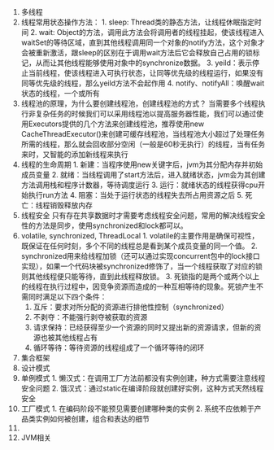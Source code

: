 1. 多线程
  1. 线程常用状态操作方法：
    1. sleep: Thread类的静态方法，让线程休眠指定时间
    2. wait: Object的方法，调用此方法会将调用者的线程挂起，使该线程进入waitSet的等待区域，直到其他线程调用同一个对象的notify方法，这个对象才会被重新激活，跟sleep的区别在于调用wait方法后它会释放自己占用的锁标记，从而让其他线程能够使用对象中的synchronize数据。
    3. yeild：表示停止当前线程，使该线程进入可执行状态，让同等优先级的线程运行，如果没有同等优先级的线程，那么yeild方法不会起作用
    4. notify、notifyAll：唤醒wait状态的线程，一个或所有
  2. 线程池的原理，为什么要创建线程池，创建线程池的方式？
    当需要多个线程执行非复杂任务的时候我们可以采用线程池以提高服务器性能，我们可以通过使用Executors提供的几个方法来创建线程池，推荐使用new CacheThreadExecutor()来创建可缓存线程池，当线程池大小超过了处理任务所需的线程，那么就会回收部分空闲（一般是60秒无执行）的线程，当有任务来时，又智能的添加新线程来执行
  3. 线程的生命周期
    1. 新建：当程序使用new关键字后，jvm为其分配内存并初始成员变量
    2. 就绪：当线程调用了start方法后，进入就绪状态，jvm会为其创建方法调用栈和程序计数器，等待调度运行
    3. 运行：就绪状态的线程获得cpu开始执行run方法
    4. 阻塞：当处于运行状态的线程失去所占用资源之后
    5. 死亡：线程销毁释放内存
  4. 线程安全
    只有存在共享数据时才需要考虑线程安全问题，常用的解决线程安全性的方法是同步，使用synchronized和lock都可以。
  5. volatile, synchronized, ThreadLocal
    1. volatile的主要作用是确保可视性，既保证在任何时刻，多个不同的线程总是看到某个成员变量的同一个值。
    2. synchronized用来给线程加锁（还可以通过实现concurrent包中的lock接口实现），如果一个代码块被synchronized修饰了，当一个线程获取了对应的锁则其他线程便只能等待，直到此线程释放锁。
    3. 死锁指的是两个或两个以上的线程在执行过程中，因竞争资源而造成的一种互相等待的现象。死锁产生不需同时满足以下四个条件：
      1. 互斥：要求对所分配的资源进行排他性控制（synchronized）
      2. 不剥夺：不能强行剥夺被获取的资源
      3. 请求保持：已经获得至少一个资源的同时又提出新的资源请求，但新的资源也被其他线程占有
      4. 循环等待：等待资源的线程组成了一个循环等待的闭环
2. 集合框架
3. 设计模式
  1. 单例模式
    1. 懒汉式：在调用工厂方法前都没有实例创建，种方式需要注意线程安全问题
    2. 饿汉式：通过static在编译阶段就创建好实例，这种方式天然线程安全
  2. 工厂模式
    1. 在编码阶段不能预见需要创建哪种类的实例
    2. 系统不应依赖于产品类实例如何被创建，组合和表达的细节
  3. 
4. JVM相关